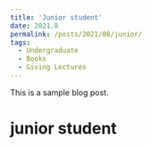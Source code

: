 ```yaml
---
title: 'Junior student'
date: 2021.8
permalink: /posts/2021/08/junior/
tags:
  - Undergraduate
  - Books
  - Giving Lectures
---
```


This is a sample blog post. 

junior student
======

